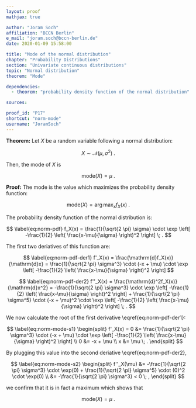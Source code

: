 ```yaml
---
layout: proof
mathjax: true

author: "Joram Soch"
affiliation: "BCCN Berlin"
e_mail: "joram.soch@bccn-berlin.de"
date: 2020-01-09 15:58:00

title: "Mode of the normal distribution"
chapter: "Probability Distributions"
section: "Univariate continuous distributions"
topic: "Normal distribution"
theorem: "Mode"

dependencies:
  - theorem: "probability density function of the normal distribution"

sources:

proof_id: "P17"
shortcut: "norm-mode"
username: "JoramSoch"
---
```



**Theorem:** Let $X$ be a random variable following a normal distribution:

$$ \label{eq:norm}
X \sim \mathcal{N}(\mu, \sigma^2) \; .
$$

Then, the mode of $X$ is

$$ \label{eq:norm-mode}
\mathrm{mode}(X) = \mu \; .
$$


**Proof:** The mode is the value which maximizes the probability density function:

$$ \label{eq:mode}
\mathrm{mode}(X) = \operatorname*{arg\,max}_x f_X(x) \; .
$$

The probability density function of the normal distribution is:

$$ \label{eq:norm-pdf}
f_X(x) = \frac{1}{\sqrt{2 \pi} \sigma} \cdot \exp \left[ -\frac{1}{2} \left( \frac{x-\mu}{\sigma} \right)^2 \right] \; .
$$

The first two deriatives of this function are:

$$ \label{eq:norm-pdf-der1}
f'_X(x) = \frac{\mathrm{d}f_X(x)}{\mathrm{d}x} = \frac{1}{\sqrt{2 \pi} \sigma^3} \cdot (-x + \mu) \cdot \exp \left[ -\frac{1}{2} \left( \frac{x-\mu}{\sigma} \right)^2 \right]
$$

$$ \label{eq:norm-pdf-der2}
f''_X(x) = \frac{\mathrm{d}^2f_X(x)}{\mathrm{d}x^2} = -\frac{1}{\sqrt{2 \pi} \sigma^3} \cdot \exp \left[ -\frac{1}{2} \left( \frac{x-\mu}{\sigma} \right)^2 \right] + \frac{1}{\sqrt{2 \pi} \sigma^5} \cdot (-x + \mu)^2 \cdot \exp \left[ -\frac{1}{2} \left( \frac{x-\mu}{\sigma} \right)^2 \right] \; .
$$

We now calculate the root of the first derivative \eqref{eq:norm-pdf-der1}:

$$ \label{eq:norm-mode-s1}
\begin{split}
f'_X(x) = 0 &= \frac{1}{\sqrt{2 \pi} \sigma^3} \cdot (-x + \mu) \cdot \exp \left[ -\frac{1}{2} \left( \frac{x-\mu}{\sigma} \right)^2 \right] \\
0 &= -x + \mu \\
x &= \mu \; .
\end{split}
$$

By plugging this value into the second deriative \eqref{eq:norm-pdf-der2},

$$ \label{eq:norm-mode-s2}
\begin{split}
f''_X(\mu) &= -\frac{1}{\sqrt{2 \pi} \sigma^3} \cdot \exp(0) + \frac{1}{\sqrt{2 \pi} \sigma^5} \cdot (0)^2 \cdot \exp(0) \\
&= -\frac{1}{\sqrt{2 \pi} \sigma^3} < 0 \; ,
\end{split}
$$

we confirm that it is in fact a maximum which shows that

$$ \label{eq:norm-mode-qed}
\mathrm{mode}(X) = \mu \; .
$$
